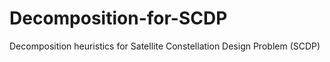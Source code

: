 # Decomposition-for-SCDP
Decomposition heuristics for Satellite Constellation Design Problem (SCDP)
